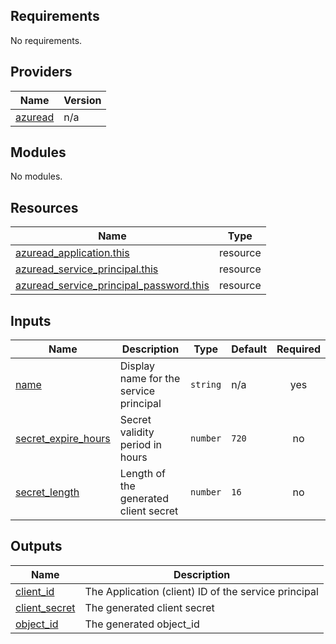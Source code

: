 <!-- BEGIN_TF_DOCS -->
## Requirements

No requirements.

## Providers

| Name | Version |
|------|---------|
| <a name="provider_azuread"></a> [azuread](#provider\_azuread) | n/a |

## Modules

No modules.

## Resources

| Name | Type |
|------|------|
| [azuread_application.this](https://registry.terraform.io/providers/hashicorp/azuread/latest/docs/resources/application) | resource |
| [azuread_service_principal.this](https://registry.terraform.io/providers/hashicorp/azuread/latest/docs/resources/service_principal) | resource |
| [azuread_service_principal_password.this](https://registry.terraform.io/providers/hashicorp/azuread/latest/docs/resources/service_principal_password) | resource |

## Inputs

| Name | Description | Type | Default | Required |
|------|-------------|------|---------|:--------:|
| <a name="input_name"></a> [name](#input\_name) | Display name for the service principal | `string` | n/a | yes |
| <a name="input_secret_expire_hours"></a> [secret\_expire\_hours](#input\_secret\_expire\_hours) | Secret validity period in hours | `number` | `720` | no |
| <a name="input_secret_length"></a> [secret\_length](#input\_secret\_length) | Length of the generated client secret | `number` | `16` | no |

## Outputs

| Name | Description |
|------|-------------|
| <a name="output_client_id"></a> [client\_id](#output\_client\_id) | The Application (client) ID of the service principal |
| <a name="output_client_secret"></a> [client\_secret](#output\_client\_secret) | The generated client secret |
| <a name="output_object_id"></a> [object\_id](#output\_object\_id) | The generated object\_id |
<!-- END_TF_DOCS -->